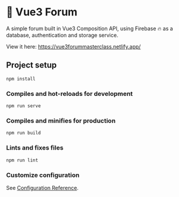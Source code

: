 # 📝 Vue3 Forum

A simple forum built in Vue3 Composition API, using Firebase 🔥 as a database, authentication and storage service.

View it here: https://vue3forummasterclass.netlify.app/

## Project setup
```
npm install
```

### Compiles and hot-reloads for development
```
npm run serve
```

### Compiles and minifies for production
```
npm run build
```

### Lints and fixes files
```
npm run lint
```

### Customize configuration
See [Configuration Reference](https://cli.vuejs.org/config/).
